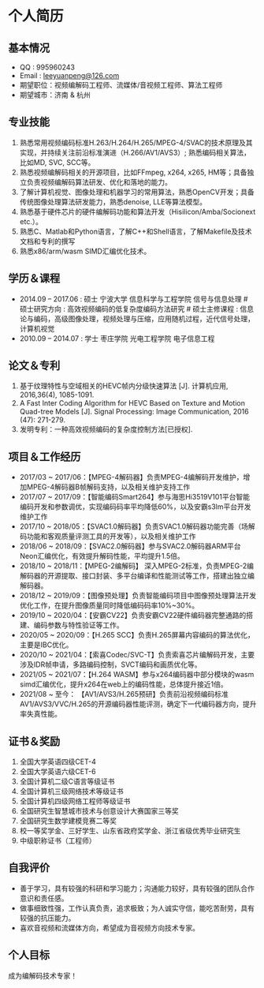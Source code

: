 # 个人简历

## 基本情况
-	QQ : 995960243
-	Email : leeyuanpeng@126.com
-	期望职位：视频编解码工程师、流媒体/音视频工程师、算法工程师
-	期望城市：济南 & 杭州

## 专业技能
1. 熟悉常用视频编码标准H.263/H.264/H.265/MPEG-4/SVAC的技术原理及其实现，并持续关注前沿标准演进（H.266/AV1/AVS3）; 熟悉编码相关算法，比如MD, SVC, SCC等。
2. 熟悉视频编解码相关的开源项目，比如FFmpeg, x264, x265, HM等；具备独立负责视频编解码算法研发、优化和落地的能力。
3. 了解计算机视觉、图像处理和机器学习的常用算法，熟悉OpenCV开发；具备传统图像处理算法研发能力，熟悉denoise, LLE等算法模型。
4. 熟悉基于硬件芯片的硬件编解码功能和算法开发（Hisilicon/Amba/Socionext etc.）。
5. 熟悉C、Matlab和Python语言，了解C++和Shell语言，了解Makefile及技术文档和专利的撰写
6. 熟悉x86/arm/wasm SIMD汇编优化技术。

## 学历＆课程
-	2014.09 – 2017.06 : 硕士	宁波大学  信息科学与工程学院 信号与信息处理
         # 硕士研究方向 : 高效视频编码的低复杂度编码方法研究
         # 硕士主修课程 : 信息论与编码，高级图像处理，视频处理与压缩，应用随机过程，近代信号处理，计算机视觉
-	2010.09 – 2014.07 : 学士	枣庄学院 光电工程学院 电子信息工程

## 论文＆专利
1. 基于纹理特性与空域相关的HEVC帧内分级快速算法 [J]. 计算机应用, 2016,36(4), 1085-1091.
2. A Fast Inter Coding Algorithm for HEVC Based on Texture and Motion Quad-tree Models [J]. Signal Processing: Image Communication, 2016 (47): 271-279.
3. 发明专利：一种高效视频编码的复杂度控制方法[已授权].

## 项目＆工作经历
-  2017/03 ~ 2017/06：【MPEG-4解码器】负责MPEG-4编解码开发维护，增加MPEG-4解码器B帧解码支持，以及相关维护支持工作
-  2017/07 ~ 2017/09：【智能编码Smart264】参与海思Hi3519V101平台智能编码开发和参数调优，实现编码码率平均降低60%，以及安霸s3lm平台开发维护工作
-  2017/10 ~ 2018/05：【SVAC1.0解码器】负责SVAC1.0解码器功能完善（场解码功能和客观质量评测工具的开发等），以及相关维护工作
-  2018/06 ~ 2018/09：【SVAC2.0解码器】参与SVAC2.0解码器ARM平台Neon汇编优化，有效提升解码性能，平均提升1.5倍。
-  2018/10 ~ 2018/11：【MPEG-2编解码】 深入MPEG-2标准，负责MPEG-2编解码器的开源提取、接口封装、多平台编译和性能测试等工作，搭建出独立编解码器。
-  2018/12 ~ 2019/09：【图像预处理】负责智能编码项目中图像预处理算法开发优化工作，在提升图像质量同时降低编码码率10%~30%。
-  2019/10 ~ 2020/04：【安霸CV22】负责安霸CV22硬件编码器完整通路的搭建、编码参数与特性验证等工作。
-  2020/05 ~ 2020/09：【H.265 SCC】负责H.265屏幕内容编码的算法优化，主要是IBC优化。
-  2020/10 ~ 2021/04：【索喜Codec/SVC-T】负责索喜芯片编解码开发，主要涉及IDR帧申请，多路编码控制，SVCT编码和画质优化等。
-  2021/05 ~ 2021/07：【H.264 WASM】参与x264编码器中部分模块的wasm simd汇编优化，提升x264在web上的编码性能，总体提升接近1倍。
-  2021/08 ~ 至今：   【AV1/AVS3/H.265预研】负责前沿视频编码标准AV1/AVS3/VVC/H.265的开源编码器性能评测，确定下一代编码器方向，提升率失真性能。


## 证书＆奖励

1. 全国大学英语四级CET-4
2. 全国大学英语六级CET-6
3. 全国计算机二级C语言等级证书
4. 全国计算机三级网络技术等级证书
5. 全国计算机四级网络工程师等级证书
6. 全国研究生智慧城市技术与创意设计大赛国家三等奖
7. 全国研究生数学建模竞赛二等奖
8. 校一等奖学金、三好学生、山东省政府奖学金、浙江省级优秀毕业研究生
9. 中级职称证书（工程师）


## 自我评价
- 善于学习，具有较强的科研和学习能力；沟通能力较好，具有较强的团队合作意识和责任感。
- 做事细致性强，工作认真负责，追求极致；为人诚实守信，能吃苦耐劳，具有较强的抗压能力。
- 喜欢音视频和流媒体方向，希望成为音视频方向技术专家。

## 个人目标
成为编解码技术专家！

